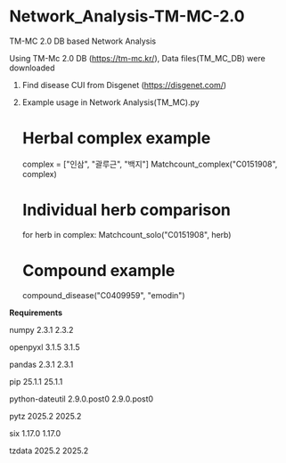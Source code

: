 # Network_Analysis-TM-MC-2.0
TM-MC 2.0 DB based Network Analysis

Using TM-Mc 2.0 DB (https://tm-mc.kr/), Data files(TM_MC_DB) were downloaded 

1. Find disease CUI from Disgenet (https://disgenet.com/)

2. Example usage in Network Analysis(TM_MC).py
   
   # Herbal complex example
    complex = ["인삼", "괄루근", "백지"]
    Matchcount_complex("C0151908", complex)

    # Individual herb comparison
    for herb in complex:
        Matchcount_solo("C0151908", herb)

    # Compound example
    compound_disease("C0409959", "emodin")

**Requirements**

numpy	2.3.1	2.3.2

openpyxl	3.1.5	3.1.5

pandas	2.3.1	2.3.1

pip	25.1.1	25.1.1

python-dateutil	2.9.0.post0	2.9.0.post0

pytz	2025.2	2025.2

six	1.17.0	1.17.0

tzdata	2025.2	2025.2
